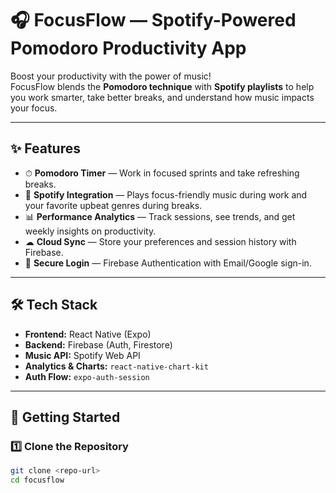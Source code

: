 # 🎧 FocusFlow — Spotify-Powered Pomodoro Productivity App

Boost your productivity with the power of music!  
FocusFlow blends the **Pomodoro technique** with **Spotify playlists** to help you work smarter, take better breaks, and understand how music impacts your focus.

---

## ✨ Features

- ⏱ **Pomodoro Timer** — Work in focused sprints and take refreshing breaks.
- 🎵 **Spotify Integration** — Plays focus-friendly music during work and your favorite upbeat genres during breaks.
- 📊 **Performance Analytics** — Track sessions, see trends, and get weekly insights on productivity.
- ☁ **Cloud Sync** — Store your preferences and session history with Firebase.
- 🔐 **Secure Login** — Firebase Authentication with Email/Google sign-in.

---

## 🛠 Tech Stack

- **Frontend:** React Native (Expo)
- **Backend:** Firebase (Auth, Firestore)
- **Music API:** Spotify Web API
- **Analytics & Charts:** `react-native-chart-kit`
- **Auth Flow:** `expo-auth-session`

---

## 🚀 Getting Started

### 1️⃣ Clone the Repository
```bash
git clone <repo-url>
cd focusflow
